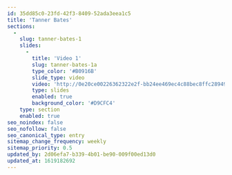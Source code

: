 ```yaml
---
id: 35dd85c0-23fd-42f3-8409-52ada3eea1c5
title: 'Tanner Bates'
sections:
  -
    slug: tanner-bates-1
    slides:
      -
        title: 'Video 1'
        slug: tanner-bates-1a
        type_color: '#B0916B'
        slide_type: video
        video: 'http://0e20ce00226362322e2f-bb24ee469ec4c88bec8ffc2894929f4c.r64.cf3.rackcdn.com/production%20ID_4456168.mp4'
        type: slides
        enabled: true
        background_color: '#D9CFC4'
    type: section
    enabled: true
seo_noindex: false
seo_nofollow: false
seo_canonical_type: entry
sitemap_change_frequency: weekly
sitemap_priority: 0.5
updated_by: 2d06efa7-b339-4b01-be90-009f00ed13d0
updated_at: 1619182692
---
```

